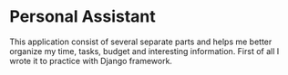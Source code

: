 # Personal Assistant
This application consist of several separate parts and helps me better organize my time, tasks, 
budget and interesting information.
First of all I wrote it to practice with Django framework.